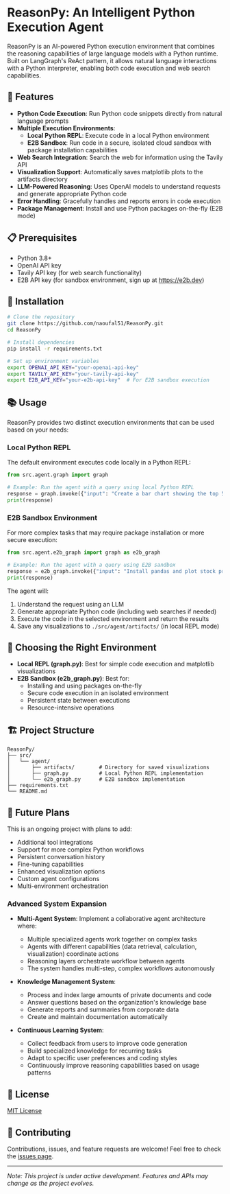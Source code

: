 # ReasonPy: An Intelligent Python Execution Agent

ReasonPy is an AI-powered Python execution environment that combines the reasoning capabilities of large language models with a Python runtime. Built on LangGraph's ReAct pattern, it allows natural language interactions with a Python interpreter, enabling both code execution and web search capabilities.

## 🚀 Features

- **Python Code Execution**: Run Python code snippets directly from natural language prompts
- **Multiple Execution Environments**:
  - **Local Python REPL**: Execute code in a local Python environment
  - **E2B Sandbox**: Run code in a secure, isolated cloud sandbox with package installation capabilities
- **Web Search Integration**: Search the web for information using the Tavily API
- **Visualization Support**: Automatically saves matplotlib plots to the artifacts directory
- **LLM-Powered Reasoning**: Uses OpenAI models to understand requests and generate appropriate Python code
- **Error Handling**: Gracefully handles and reports errors in code execution
- **Package Management**: Install and use Python packages on-the-fly (E2B mode)

## 📋 Prerequisites

- Python 3.8+
- OpenAI API key
- Tavily API key (for web search functionality)
- E2B API key (for sandbox environment, sign up at https://e2b.dev)

## 🔧 Installation

```bash
# Clone the repository
git clone https://github.com/naoufal51/ReasonPy.git
cd ReasonPy

# Install dependencies
pip install -r requirements.txt

# Set up environment variables
export OPENAI_API_KEY="your-openai-api-key"
export TAVILY_API_KEY="your-tavily-api-key"
export E2B_API_KEY="your-e2b-api-key"  # For E2B sandbox execution
```

## 📚 Usage

ReasonPy provides two distinct execution environments that can be used based on your needs:

### Local Python REPL

The default environment executes code locally in a Python REPL:

```python
from src.agent.graph import graph

# Example: Run the agent with a query using local Python REPL
response = graph.invoke({"input": "Create a bar chart showing the top 5 most populous countries"})
print(response)
```

### E2B Sandbox Environment

For more complex tasks that may require package installation or more secure execution:

```python
from src.agent.e2b_graph import graph as e2b_graph

# Example: Run the agent with a query using E2B sandbox
response = e2b_graph.invoke({"input": "Install pandas and plot stock prices for the last week"})
print(response)
```

The agent will:
1. Understand the request using an LLM
2. Generate appropriate Python code (including web searches if needed)
3. Execute the code in the selected environment and return the results
4. Save any visualizations to `./src/agent/artifacts/` (in local REPL mode)

## 🔄 Choosing the Right Environment

- **Local REPL (graph.py)**: Best for simple code execution and matplotlib visualizations
- **E2B Sandbox (e2b_graph.py)**: Best for:
  - Installing and using packages on-the-fly
  - Secure code execution in an isolated environment
  - Persistent state between executions
  - Resource-intensive operations

## 🏗️ Project Structure

```
ReasonPy/
├── src/
│   └── agent/
│       ├── artifacts/        # Directory for saved visualizations
│       ├── graph.py          # Local Python REPL implementation
│       └── e2b_graph.py      # E2B sandbox implementation
├── requirements.txt
└── README.md
```

## 🔮 Future Plans

This is an ongoing project with plans to add:

- Additional tool integrations
- Support for more complex Python workflows
- Persistent conversation history
- Fine-tuning capabilities
- Enhanced visualization options
- Custom agent configurations
- Multi-environment orchestration

### Advanced System Expansion

- **Multi-Agent System**: Implement a collaborative agent architecture where:
  - Multiple specialized agents work together on complex tasks
  - Agents with different capabilities (data retrieval, calculation, visualization) coordinate actions
  - Reasoning layers orchestrate workflow between agents
  - The system handles multi-step, complex workflows autonomously

- **Knowledge Management System**:
  - Process and index large amounts of private documents and code
  - Answer questions based on the organization's knowledge base
  - Generate reports and summaries from corporate data
  - Create and maintain documentation automatically

- **Continuous Learning System**:
  - Collect feedback from users to improve code generation
  - Build specialized knowledge for recurring tasks
  - Adapt to specific user preferences and coding styles
  - Continuously improve reasoning capabilities based on usage patterns

## 📄 License

[MIT License](LICENSE)

## 🤝 Contributing

Contributions, issues, and feature requests are welcome! Feel free to check the [issues page](https://github.com/naoufal51/ReasonPy/issues).

---

*Note: This project is under active development. Features and APIs may change as the project evolves.*